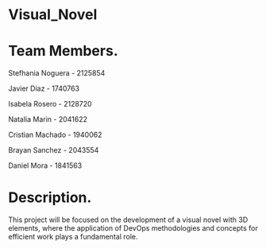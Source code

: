 # Visual_Novel

# Team Members. <br>

Stefhania Noguera - 2125854 

Javier Diaz - 1740763

Isabela Rosero - 2128720

Natalia Marin - 2041622

Cristian Machado - 1940062

Brayan Sanchez - 2043554

Daniel Mora - 1841563


# Description.

This project will be focused on the development of a visual novel with 3D elements, where the application of DevOps methodologies and concepts for efficient work plays a fundamental role. 
